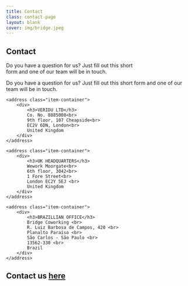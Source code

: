 ```yaml
---
title: Contact
class: contact-page
layout: blank
cover: img/bridge.jpeg
---
```


<section class="contact__landing">
	<div class="contact__body">
		<div class="contact__cover">
			<div class="contact__cover__overlay"></div>
				<div class="map" id="map"></div>
				<div class="contact__cover__contents">
					<div class="page-description">
						<h1>Contact</h1>
						<p>
							Do you have a question for us? Just fill out this short <br>
							form and one of our team will be in touch.
						</p>
					</div>
				</div>
			</div>
		</div>
	</div>
</section>

<section class="contact__welcome__mobile">
	<p>
		Do you have a question for us? Just fill out this short form and one of our team will be in touch.
	</p>
</section>

<section class="veridu-list md-cards">

	<address class="item-container">
		<div>
			<h3>VERIDU LTD</h3>
			Co. No. 8885008<br>
			9th floor, 107 Cheapside<br>
			EC2V 6DN, London<br>
			United Kingdom
		</div>
	</address>

	<address class="item-container">
		<div>
			<h3>UK HEADQUARTERS</h3>
			Wework Moorgate<br>
			6th floor, 3042<br>
			1 Fore Street<br>
			London EC2Y 5EJ <br>
			United Kingdom
		</div>
	</address>

	<address class="item-container">
		<div>
			<h3>BRAZILLIAN OFFICE</h3>
			Bridge Coworking <br>
			R. Luiz Barbosa de Campos, 420 <br>
			Planalto Paraíso <br>
			São Carlos - São Paulo <br>
			13562-330 <br>
			Brazil
		</div>
	</address>
</section>

<section class="contact veridu-list" ng-controller="ContactCtrl as ctrl">
    <div>
        <h2 class="font-light">Contact <span class="hidden-xs">us</span> <a href="https://podio.com/webforms/6314922/492384" target="_blank" >here</a></h2>
		<!--
        <p class="section__description visible-xs">
            Contact us to discuss your specific needs
        </p>

        <form  method="post" class="form-horizontal" role="form" ng-submit="ctrl.sendContact()">
            <div class="input-container name">
                <input ng-model="ctrl.contact.name" name="name" type="text" placeholder="Name">
            </div>

            <div class="input-container company">
                <input ng-model="ctrl.contact.company" name="company" type="text" placeholder="Company">
            </div>
            <div class="clearfix hidden-xs"></div>

            <div class="input-container email">
                <input ng-model="ctrl.contact.email"  name="email" type="email" placeholder="Email">
            </div>
            <div class="clearfix hidden-xs"></div>

            <div class="input-container message">
                <textarea rows="5" ng-model="ctrl.contact.message" name="message" type="text" placeholder="Message"></textarea>
            </div>

            <div class="input-container text-right submit">
                <button type="submit" class="btn btn-primary">Submit</button>
            </div>
        </form> -->
    </div>
</section>

<section class="support pure-container">

	<div>
		Need product support? <br>
		<a href="https://veridu.com/submit/" target="_blank">https://veridu.com/submit/</a>
	</div>

	<br>

	<address>
		Media enquiry? <br>
		Contact: <a href="mailto:marketing@veridu.com">marketing@veridu.com</a>
	</address>

	<address>
		Visiting Veridu HQ? <br>
		1 Fore Street <br>
		London, EC2Y 5EJ <br>
		Our nearest tube station is Moorgate. <br>

		<a href="https://www.google.com/maps?ll=51.52058,-0.099765&z=17&t=m&hl=en-US&gl=BR&mapclient=embed&q=1+Fore+St+London+EC2Y+5EJ+UK" target="_blank">Google map</a>
	</address>

	<div>
		For regular Veridu news sign up to our monthly newsletter
	</div>
	<br>
</section>

<script type="text/javascript">

	function load () {

		angular
			.module('app')
			.controller('SolutionsCtrl', SolutionsCtrl);

		var $window = $(window);
		var $cover = $('.contact__cover');

		SolutionsCtrl.$inject = [];
		function SolutionsCtrl () {
			var vm = this;

			vm.sectorsTabs = { active : 'payments' };
			vm.partnersTabs = { active : 'payfriendz' };
		}

		$cover.css('height', ($window.height() * 0.7));

		$window.resize(function() {
			$cover.css('height', ($window.height() * 0.7));
		});

	}

	document.addEventListener('DOMContentLoaded', load);

</script>


<script type="text/javascript" src="http://maps.googleapis.com/maps/api/js?sensor=false" ></script>
<script >

	var myLatLng = { lat: 51.5180027, lng: -0.090573};
	var myOptions = {
		center: new google.maps.LatLng(myLatLng),
		zoom: 15,
		mapTypeId: google.maps.MapTypeId.ROADMAP,
		disableDefaultUI: true
	};
	var map = new google.maps.Map(document.getElementById("map"), myOptions);
	var marker = new google.maps.Marker({
		position: myLatLng,
		map: map,
		title: 'Veridu HQ'
	});
</script>